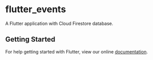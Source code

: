 # flutter_events

A Flutter application with Cloud Firestore database.

## Getting Started

For help getting started with Flutter, view our online
[documentation](https://flutter.io/).
